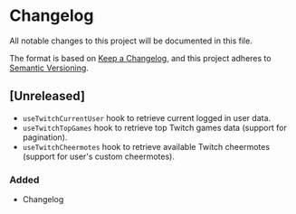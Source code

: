 # Changelog

All notable changes to this project will be documented in this file.

The format is based on [Keep a Changelog](https://keepachangelog.com/en/1.0.0/),
and this project adheres to [Semantic Versioning](https://semver.org/spec/v2.0.0.html).

## [Unreleased]

- `useTwitchCurrentUser` hook to retrieve current logged in user data.
- `useTwitchTopGames` hook to retrieve top Twitch games data (support for pagination).
- `useTwitchCheermotes` hook to retrieve available Twitch cheermotes (support for user's custom cheermotes).

### Added

- Changelog
